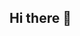 ## Hi there 👋

<!--
**Kelly-Ls/Kelly-Ls** is a ✨ _special_ ✨ repository because its `README.md` (this file) appears on your GitHub profile.

Here are some ideas to get you started:
- 🤓 I just started learning programming.
I hope I can learn something fun in it.
- 👀 I’m interested in programming, drawing, etc.
- 🌱 I’m currently learning HTML, CSS and JS.
- ⚡ Fun fact: I want to make a website for myself or just do something interesting...
- 😀 Let's learning together.
- 🤝And nice to meet you all.
![Anurag's GitHub stats](https://github-readme-stats.vercel.app/api?username=Kelly-Ls)



-->
